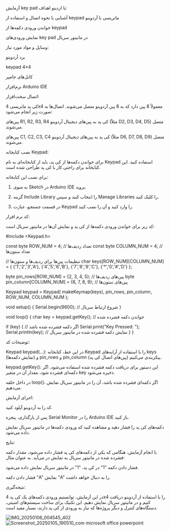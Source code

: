 آزمایش key pad با اردینو
 اهداف:

آشنایی با نحوه اتصال و استفاده از keypad ماتریسی با آردوینو

خواندن ورودی دکمه‌ها از keypad

نمایش ورودی‌های key pad در مانیتور سریال

 وسایل و مواد مورد نیاز:

برد آردوینو

keypad 4×4

کابل‌های جامپر

نرم‌افزار Arduino IDE

 اتصال سخت‌افزار:

کی پد ماتریسی 4x4 معمولاً 8 پین دارد که به 8 پین آردوینو متصل می‌شوند. اتصال‌ها به صورت زیر انجام می‌شود:

پین‌های R1, R2, R3, R4 کی پد به پین‌های دیجیتال آردوینو (مثلاً D2, D3, D4, D5) متصل می‌شوند.

پین‌های C1, C2, C3, C4 کی پد به پین‌های دیجیتال آردوینو (مثلاً D6, D7, D8, D9) متصل می‌شوند.

 نصب کتابخانه Keypad:

برای خواندن دکمه‌ها از کی پد، باید از کتابخانه‌ای به نام Keypad استفاده کنید. این کتابخانه برای راحتی کار با کی پد طراحی شده است.

برای نصب این کتابخانه:

1. به منوی Sketch در Arduino IDE بروید.


2. گزینه Include Library را انتخاب کنید و سپس Manage Libraries را کلیک کنید.


3. در قسمت جستجو، عبارت Keypad را وارد کنید و آن را نصب کنید.



 کد نرم افزار:

کد زیر برای خواندن ورودی دکمه‌ها از کی پد و نمایش آن‌ها در مانیتور سریال است:

#include <Keypad.h>

const byte ROW_NUM    = 4; // تعداد ردیف‌ها
const byte COLUMN_NUM = 4; // تعداد ستون‌ها

// تنظیمات پین‌ها برای ردیف‌ها و ستون‌ها
char keys[ROW_NUM][COLUMN_NUM] = {
  {'1','2','3','A'},
  {'4','5','6','B'},
  {'7','8','9','C'},
  {'*','0','#','D'}
};

byte pin_rows[ROW_NUM] = {2, 3, 4, 5};   // پین‌های ردیف‌ها
byte pin_column[COLUMN_NUM] = {6, 7, 8, 9};  // پین‌های ستون‌ها

Keypad keypad = Keypad( makeKeymap(keys), pin_rows, pin_column, ROW_NUM, COLUMN_NUM );

void setup() {
  Serial.begin(9600);  // شروع ارتباط سریال
}

void loop() {
  char key = keypad.getKey();  // خواندن دکمه فشرده شده

  if (key) {  // اگر دکمه فشرده شده باشد
    Serial.print("Key Pressed: ");
    Serial.println(key);  // نمایش دکمه فشرده شده در مانیتور سریال
  }
}

 توضیحات کد:

Keypad keypad(...): در این خط، کتابخانه Keypad را با استفاده از آرایه‌های keys (نمایش دکمه‌ها) و pin_rows و pin_column (پین‌های اتصال کی پد) پیکربندی می‌کنیم.

keypad.getKey(): این دستور برای دریافت دکمه فشرده شده استفاده می‌شود. اگر دکمه‌ای فشرده شود، مقدار آن در متغیر key ذخیره می‌شود.

در داخل حلقه loop()، اگر دکمه‌ای فشرده شده باشد، آن را در مانیتور سریال نمایش می‌دهیم.

اجرای آزمایش:

کد را به آردوینو آپلود کنید.

پس از بارگذاری، پنجره Serial Monitor را در Arduino IDE باز کنید.

دکمه‌های کی پد را فشار دهید و مشاهده کنید که ورودی دکمه‌ها در مانیتور سریال نمایش داده می‌شود.

نتایج:

با انجام آزمایش، هنگامی که یکی از دکمه‌های کی پد فشار داده می‌شود، مقدار دکمه فشرده شده در مانیتور سریال به نمایش در می‌آید. به عنوان مثال:

فشار دادن دکمه "1" در کی پد، "1" در مانیتور سریال نمایش داده می‌شود.

فشار دادن دکمه "A" نمایش "A" را به دنبال خواهد داشت.

 نتیجه‌گیری:

در این آزمایش، توانستیم ورودی دکمه‌های یک کی پد 4x4 را با استفاده از آردوینو دریافت کنیم و در مانیتور سریال نمایش دهیم. این تکنیک برای ساخت سیستم‌های امنیتی، دستگاه‌های کنترل و دیگر پروژه‌ها که نیاز به ورودی از کی پد دارند، بسیار مفید است.


![IMG_20250106_004545_402](https://github.com/user-attachments/assets/3a9a9a94-22f8-4074-93f4-1aebcaa91658)
![Screenshot_20250105_190510_com microsoft office powerpoint](https://github.com/user-attachments/assets/481eefa0-b58f-4974-a4eb-e5a6d5d42f56)
